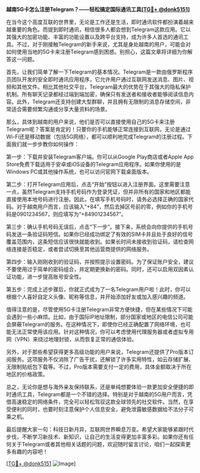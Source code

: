 **越南5G卡怎么注册Telegram？——轻松搞定国际通讯工具[[TG💪+ @donk5151](https://t.me/s/donk5151)]**

在当今这个高度互联的世界里，无论是工作还是生活，即时通讯软件都扮演着越来越重要的角色。而提到即时通讯，相信很多人都会想到Telegram这款应用。它以其强大的加密功能、丰富的功能设置以及跨平台支持，成为许多人首选的通讯工具。不过，对于刚接触Telegram的新手来说，尤其是身处越南的用户，可能会对如何使用当地的5G卡来注册Telegram感到困惑。别担心，这篇文章将详细为你解答这一问题。

首先，让我们简单了解一下Telegram的基本情况。Telegram是一款由俄罗斯程序员团队开发的安全即时通讯应用程序，它允许用户通过互联网发送消息、图片、视频和其他文件。相比其他社交平台，Telegram最大的优势在于其强大的隐私保护机制。所有聊天记录都经过端到端加密，确保只有发送者和接收者能够阅读信息内容。此外，Telegram还支持创建大型群聊，并且拥有无限制的消息存储空间，非常适合需要频繁沟通或分享大量资料的场景。

那么，具体到越南的用户来说，他们是否可以直接使用自己的5G卡来注册Telegram呢？答案是肯定的！只要你的手机能够正常连接到互联网，无论是通过Wi-Fi还是移动数据（包括5G网络），都可以顺利地完成Telegram的注册过程。下面我们就一步步教你如何操作：

第一步：下载并安装Telegram客户端。你可以从Google Play商店或者Apple App Store免费下载适用于安卓或iOS设备的Telegram应用程序。如果你使用的是Windows PC或其他操作系统，也可以访问官网下载桌面版本。

第二步：打开Telegram应用后，点击“开始”按钮以进入注册界面。这里需要注意一点，虽然Telegram支持手机号码作为登录凭证，但并非所有的国家和地区都能直接使用本地号码进行注册。因此，在填写手机号码时，请务必选择正确的国家代码。对于越南用户而言，应该输入“+84”，然后去掉区号前的零，例如你的手机号码是0901234567，则应填写为“+84901234567”。

第三步：确认手机号码无误后，点击“下一步”。接下来，系统会向你提供的手机号码发送一条验证码短信。如果你已经成功绑定了有效的SIM卡并且处于良好的信号覆盖范围内，这条短信应该很快就能收到。如果长时间未接收到验证码，请检查网络连接是否稳定，或者尝试切换至其他运营商提供的网络服务。

第四步：输入刚刚收到的验证码，并按照提示设置密码。为了保证账户安全，建议不要使用过于简单的密码组合，并定期更换新的密码。同时，还可以启用双因素认证功能，进一步提高账号安全性。

第五步：完成上述步骤后，你就正式成为了一名Telegram用户啦！此时，你可以根据个人喜好自定义头像、昵称等信息，并开始添加好友或加入感兴趣的频道。

值得注意的是，尽管使用5G卡注册Telegram非常方便快捷，但在某些情况下可能会遇到一些小麻烦。比如，由于国际IP地址限制，部分国家或地区的电信公司可能会屏蔽Telegram的服务。在这种情况下，即使你已经正确配置了网络环境，也可能无法正常使用该应用。针对这种情况，你可以考虑使用代理服务器或者虚拟专用网（VPN）来绕过地理封锁，从而恢复正常的通信体验。

另外，对于那些希望获得更多高级功能的用户来说，Telegram还提供了Pro版本订阅服务。这项服务不仅消除了广告干扰，还解锁了许多实用特性，如云存储扩展、无限制贴纸包下载等。不过，Pro版本需要支付一定的费用，具体金额取决于所在地区的价格政策。

总之，无论你是想与海外亲友保持联系，还是单纯想要体验一款更加安全便捷的即时通讯工具，Telegram都是一个不错的选择。特别是对于越南的5G用户而言，凭借高速稳定的网络条件，完全可以轻松驾驭这款全球领先的社交软件。当然，在享受便利的同时，也要时刻注意保护个人信息安全，避免泄露敏感数据给不法分子可乘之机。

最后提醒大家一句：科技日新月异，互联网世界瞬息万变。希望大家能够紧跟时代步伐，不断学习新技术、新知识，让自己的生活变得更加丰富多彩。如果你还有任何关于Telegram或者其他相关话题的问题，欢迎随时留言讨论，咱们一起探索更多有趣的内容吧！

[[TG💪+ @donk5151](https://t.me/s/donk5151) ![Image](https://i.postimg.cc/rwNCRYN7/Snipaste-2025-04-30-17-27-05.png)]
